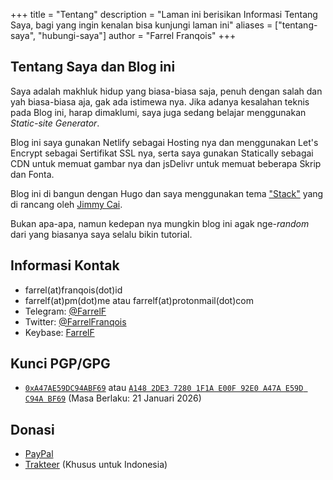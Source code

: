 +++
title = "Tentang"
description = "Laman ini berisikan Informasi Tentang Saya, bagi yang ingin kenalan bisa kunjungi laman ini"
aliases = ["tentang-saya", "hubungi-saya"]
author = "Farrel Franqois"
+++

## Tentang Saya dan Blog ini
Saya adalah makhluk hidup yang biasa-biasa saja, penuh dengan salah dan yah biasa-biasa aja, gak ada istimewa nya. Jika adanya kesalahan teknis pada Blog ini, harap dimaklumi, saya juga sedang belajar menggunakan _Static-site Generator_.

Blog ini saya gunakan Netlify sebagai Hosting nya dan menggunakan Let's Encrypt sebagai Sertifikat SSL nya, serta saya gunakan Statically sebagai CDN untuk memuat gambar nya dan jsDelivr untuk memuat beberapa Skrip dan Fonta.

Blog ini di bangun dengan Hugo dan saya menggunakan tema ["Stack"](https://github.com/CaiJimmy/hugo-theme-stack) yang di rancang oleh [Jimmy Cai](https://jimmycai.com).

Bukan apa-apa, namun kedepan nya mungkin blog ini agak nge-_random_ dari yang biasanya saya selalu bikin tutorial.

## Informasi Kontak
- farrel(at)franqois(dot)id
- farrelf(at)pm(dot)me atau farrelf(at)protonmail(dot)com
- Telegram: [@FarrelF](https://t.me/FarrelF)
- Twitter: [@FarrelFranqois](https://twitter.com/FarrelFranqois)
- Keybase: [FarrelF](https://keybase.io/farrelf)

## Kunci PGP/GPG
- [`0xA47AE59DC94ABF69`](https://keys.mailvelope.com/pks/lookup?op=get&search=0xA47AE59DC94ABF69) atau [`A148 2DE3 7280 1F1A E00F 92E0 A47A E59D C94A BF69`](https://keys.openpgp.org/search?q=A1482DE372801F1AE00F92E0A47AE59DC94ABF69) (Masa Berlaku: 21 Januari 2026)

## Donasi
- [PayPal](https://paypal.me/FarrelF)
- [Trakteer](https://trakteer.id/farrelf) (Khusus untuk Indonesia)